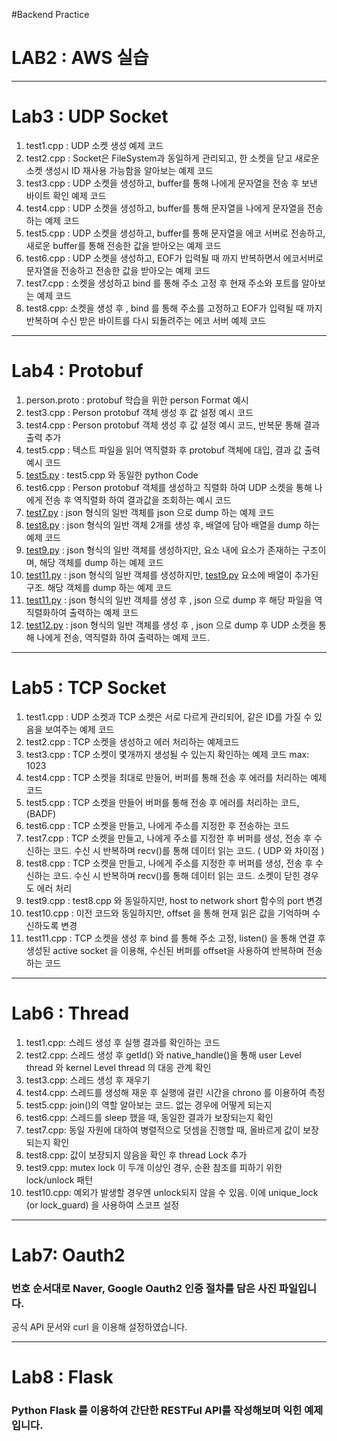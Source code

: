 #Backend Practice 


# LAB2 : AWS 실습

---

# Lab3 : UDP Socket

1. test1.cpp : UDP 소켓 생성 예제 코드 
2. test2.cpp : Socket은 FileSystem과 동일하게 관리되고, 한 소켓을 닫고 새로운 소켓 생성시 ID 재사용 가능함을 알아보는 예제 코드
3. test3.cpp : UDP 소켓을 생성하고, buffer를 통해 나에게 문자열을 전송 후 보낸 바이트 확인 예제 코드
4. test4.cpp : UDP 소켓을 생성하고, buffer를 통해 문자열을 나에게 문자열을 전송하는 예제 코드
5. test5.cpp : UDP 소켓을 생성하고, buffer를 통해 문자열을 에코 서버로 전송하고, 새로운 buffer를 통해 전송한 값을 받아오는 예제 코드
6. test6.cpp : UDP 소켓을 생성하고, EOF가 입력될 때 까지 반복하면서 에코서버로 문자열을 전송하고 전송한 값을 받아오는 예제 코드
7. test7.cpp : 소켓을 생성하고 bind 를 통해 주소 고정 후 현재 주소와 포트를 알아보는 예제 코드
8. test8.cpp: 소켓을 생성 후 , bind 를 통해 주소를 고정하고 EOF가 입력될 때 까지 반복하며 수신 받은 바이트를 다시 되돌려주는 에코 서버 예제 코드 

---

# Lab4 : Protobuf

1. person.proto : protobuf 학습을 위한 person Format 예시 
2. test3.cpp : Person protobuf 객체 생성 후 값 설정 예시 코드
3. test4.cpp : Person protobuf 객체 생성 후 값 설정 예시 코드, 반복문 통해 결과 출력 추가 
4. test5.cpp : 텍스트 파일을 읽어 역직렬화 후 protobuf 객체에 대입, 결과 값 출력 예시 코드
5. [test5.py](http://test5.py) : test5.cpp 와 동일한 python Code
6. test6.cpp : Person protobuf 객체를 생성하고 직렬화 하여 UDP 소켓을 통해 나에게 전송 후 역직렬화 하여 결과값을 조회하는 예시 코드 
7. [test7.py](http://test7.py) : json 형식의 일반 객체를 json 으로 dump 하는 예제 코드 
8. [test8.py](http://test8.py) : json 형식의 일반 객체 2개를 생성 후, 배열에 담아 배열을 dump 하는 예제 코드 
9. [test9.py](http://test9.py) : json 형식의 일반 객체를 생성하지만, 요소 내에 요소가 존재하는 구조이며, 해당 객체를 dump 하는 예제 코드
10. [test11.py](http://test11.py) : json 형식의 일반 객체를 생성하지만, [test9.py](http://test9.py) 요소에 배열이 추가된 구조. 해당 객체를 dump 하는 예제 코드
11. [test11.py](http://test11.py) : json 형식의 일반 객체를 생성 후 , json 으로 dump 후 해당 파일을 역직렬화하여 출력하는 예제 코드 
12. [test12.py](http://test12.py) : json 형식의 일반 객체를 생성 후 , json 으로 dump 후 UDP 소켓을 통해 나에게 전송, 역직렬화 하여 출력하는 예제 코드.

---

# Lab5 : TCP Socket

1. test1.cpp : UDP 소켓과 TCP 소켓은 서로 다르게 관리되어, 같은 ID를 가질 수 있음을 보여주는 예제 코드
2. test2.cpp : TCP 소켓을 생성하고 에러 처리하는 예제코드 
3. test3.cpp : TCP 소켓이 몇개까지 생성될 수 있는지 확인하는 예제 코드 max: 1023
4. test4.cpp : TCP 소켓을 최대로 만들어, 버퍼를 통해 전송 후 에러를 처리하는 예제 코드
5. test5.cpp : TCP 소켓을 만들어 버퍼를 통해 전송 후 에러를 처리하는 코드, (BADF)
6. test6.cpp : TCP 소켓을 만들고, 나에게 주소를 지정한 후 전송하는 코드
7. test7.cpp : TCP 소켓을 만들고, 나에게 주소를 지정한 후 버퍼를 생성, 전송 후 수신하는 코드. 수신 시 반복하며 recv()를 통해 데이터 읽는 코드. ( UDP 와 차이점 ) 
8. test8.cpp : TCP 소켓을 만들고, 나에게 주소를 지정한 후 버퍼를 생성, 전송 후 수신하는 코드. 수신 시 반복하며 recv()를 통해 데이터 읽는 코드. 소켓이 닫힌 경우도 에러 처리 
9. test9.cpp : test8.cpp 와 동일하지만, host to network short 함수의 port 변경 
10. test10.cpp : 이전 코드와 동일하지만, offset 을 통해 현재 읽은 값을 기억하며 수신하도록 변경 
11. test11.cpp : TCP 소켓을 생성 후 bind 를 통해 주소 고정, listen() 을 통해 연결 후 생성된 active socket 을 이용해, 수신된 버퍼를 offset을 사용하여 반복하며 전송하는 코드

---

# Lab6 : Thread

1. test1.cpp: 스레드 생성 후 실행 결과를 확인하는 코드 
2. test2.cpp: 스레드 생성 후 getId() 와 native_handle()을 통해 user Level thread 와 kernel Level thread 의 대응 관계 확인 
3. test3.cpp: 스레드 생성 후 재우기 
4. test4.cpp: 스레드를 생성해 재운 후 실행에 걸린 시간을 chrono 를 이용하여 측정 
5. test5.cpp: join()의 역할 알아보는 코드. 없는 경우에 어떻게 되는지 
6. test6.cpp: 스레드를 sleep 했을 때, 동일한 결과가 보장되는지 확인 
7. test7.cpp: 동일 자원에 대하여 병렬적으로 덧셈을 진행할 때, 올바르게 값이 보장되는지 확인 
8. test8.cpp: 값이 보장되지 않음을 확인 후 thread Lock 추가 
9. test9.cpp: mutex lock 이 두개 이상인 경우, 순환 참조를 피하기 위한 lock/unlock 패턴 
10. test10.cpp: 예외가 발생할 경우엔 unlock되지 않을 수 있음. 이에 unique_lock (or lock_guard) 을 사용하여 스코프 설정 

---

# Lab7: Oauth2

### 번호 순서대로 Naver, Google Oauth2 인증 절차를 담은 사진 파일입니다.

공식 API 문서와 curl 을 이용해 설정하였습니다. 

---

# Lab8 : Flask

### Python Flask 를 이용하여 간단한 RESTFul API를 작성해보며 익힌 예제입니다.
